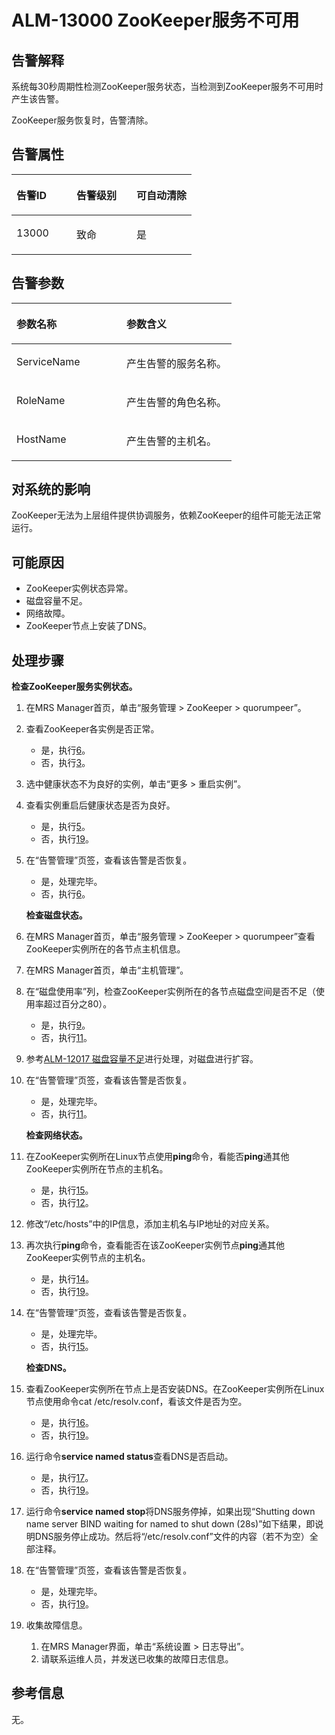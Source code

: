 # ALM-13000 ZooKeeper服务不可用<a name="ZH-CN_TOPIC_0174499343"></a>

## 告警解释<a name="zh-cn_topic_0093195043_zh-cn_topic_0035998717_section30661937"></a>

系统每30秒周期性检测ZooKeeper服务状态，当检测到ZooKeeper服务不可用时产生该告警。

ZooKeeper服务恢复时，告警清除。

## 告警属性<a name="zh-cn_topic_0093195043_zh-cn_topic_0035998717_section7521977"></a>

<a name="zh-cn_topic_0093195043_zh-cn_topic_0035998717_table11808928"></a>
<table><thead align="left"><tr id="zh-cn_topic_0093195043_zh-cn_topic_0035998717_row63404869"><th class="cellrowborder" valign="top" width="33.33333333333333%" id="mcps1.1.4.1.1"><p id="zh-cn_topic_0093195043_zh-cn_topic_0035998717_p35520730"><a name="zh-cn_topic_0093195043_zh-cn_topic_0035998717_p35520730"></a><a name="zh-cn_topic_0093195043_zh-cn_topic_0035998717_p35520730"></a>告警ID</p>
</th>
<th class="cellrowborder" valign="top" width="33.33333333333333%" id="mcps1.1.4.1.2"><p id="zh-cn_topic_0093195043_zh-cn_topic_0035998717_p58606859"><a name="zh-cn_topic_0093195043_zh-cn_topic_0035998717_p58606859"></a><a name="zh-cn_topic_0093195043_zh-cn_topic_0035998717_p58606859"></a>告警级别</p>
</th>
<th class="cellrowborder" valign="top" width="33.33333333333333%" id="mcps1.1.4.1.3"><p id="zh-cn_topic_0093195043_zh-cn_topic_0035998717_p49535170"><a name="zh-cn_topic_0093195043_zh-cn_topic_0035998717_p49535170"></a><a name="zh-cn_topic_0093195043_zh-cn_topic_0035998717_p49535170"></a>可自动清除</p>
</th>
</tr>
</thead>
<tbody><tr id="zh-cn_topic_0093195043_zh-cn_topic_0035998717_row52925796"><td class="cellrowborder" valign="top" width="33.33333333333333%" headers="mcps1.1.4.1.1 "><p id="zh-cn_topic_0093195043_zh-cn_topic_0035998717_p59131099"><a name="zh-cn_topic_0093195043_zh-cn_topic_0035998717_p59131099"></a><a name="zh-cn_topic_0093195043_zh-cn_topic_0035998717_p59131099"></a>13000</p>
</td>
<td class="cellrowborder" valign="top" width="33.33333333333333%" headers="mcps1.1.4.1.2 "><p id="zh-cn_topic_0093195043_zh-cn_topic_0035998717_p24889743"><a name="zh-cn_topic_0093195043_zh-cn_topic_0035998717_p24889743"></a><a name="zh-cn_topic_0093195043_zh-cn_topic_0035998717_p24889743"></a>致命</p>
</td>
<td class="cellrowborder" valign="top" width="33.33333333333333%" headers="mcps1.1.4.1.3 "><p id="zh-cn_topic_0093195043_zh-cn_topic_0035998717_p2803303"><a name="zh-cn_topic_0093195043_zh-cn_topic_0035998717_p2803303"></a><a name="zh-cn_topic_0093195043_zh-cn_topic_0035998717_p2803303"></a>是</p>
</td>
</tr>
</tbody>
</table>

## 告警参数<a name="zh-cn_topic_0093195043_zh-cn_topic_0035998717_section588929"></a>

<a name="zh-cn_topic_0093195043_zh-cn_topic_0035998717_table25741004"></a>
<table><thead align="left"><tr id="zh-cn_topic_0093195043_zh-cn_topic_0035998717_row31903028"><th class="cellrowborder" valign="top" width="50%" id="mcps1.1.3.1.1"><p id="zh-cn_topic_0093195043_zh-cn_topic_0035998717_p34008447"><a name="zh-cn_topic_0093195043_zh-cn_topic_0035998717_p34008447"></a><a name="zh-cn_topic_0093195043_zh-cn_topic_0035998717_p34008447"></a>参数名称</p>
</th>
<th class="cellrowborder" valign="top" width="50%" id="mcps1.1.3.1.2"><p id="zh-cn_topic_0093195043_zh-cn_topic_0035998717_p3220827"><a name="zh-cn_topic_0093195043_zh-cn_topic_0035998717_p3220827"></a><a name="zh-cn_topic_0093195043_zh-cn_topic_0035998717_p3220827"></a>参数含义</p>
</th>
</tr>
</thead>
<tbody><tr id="zh-cn_topic_0093195043_zh-cn_topic_0035998717_row59560431"><td class="cellrowborder" valign="top" width="50%" headers="mcps1.1.3.1.1 "><p id="zh-cn_topic_0093195043_zh-cn_topic_0035998717_p59665636"><a name="zh-cn_topic_0093195043_zh-cn_topic_0035998717_p59665636"></a><a name="zh-cn_topic_0093195043_zh-cn_topic_0035998717_p59665636"></a>ServiceName</p>
</td>
<td class="cellrowborder" valign="top" width="50%" headers="mcps1.1.3.1.2 "><p id="zh-cn_topic_0093195043_zh-cn_topic_0035998717_p1078370"><a name="zh-cn_topic_0093195043_zh-cn_topic_0035998717_p1078370"></a><a name="zh-cn_topic_0093195043_zh-cn_topic_0035998717_p1078370"></a>产生告警的服务名称。</p>
</td>
</tr>
<tr id="zh-cn_topic_0093195043_zh-cn_topic_0035998717_row9705331"><td class="cellrowborder" valign="top" width="50%" headers="mcps1.1.3.1.1 "><p id="zh-cn_topic_0093195043_zh-cn_topic_0035998717_p47934352"><a name="zh-cn_topic_0093195043_zh-cn_topic_0035998717_p47934352"></a><a name="zh-cn_topic_0093195043_zh-cn_topic_0035998717_p47934352"></a>RoleName</p>
</td>
<td class="cellrowborder" valign="top" width="50%" headers="mcps1.1.3.1.2 "><p id="zh-cn_topic_0093195043_zh-cn_topic_0035998717_p57477322"><a name="zh-cn_topic_0093195043_zh-cn_topic_0035998717_p57477322"></a><a name="zh-cn_topic_0093195043_zh-cn_topic_0035998717_p57477322"></a>产生告警的角色名称。</p>
</td>
</tr>
<tr id="zh-cn_topic_0093195043_zh-cn_topic_0035998717_row47533853"><td class="cellrowborder" valign="top" width="50%" headers="mcps1.1.3.1.1 "><p id="zh-cn_topic_0093195043_zh-cn_topic_0035998717_p25036876"><a name="zh-cn_topic_0093195043_zh-cn_topic_0035998717_p25036876"></a><a name="zh-cn_topic_0093195043_zh-cn_topic_0035998717_p25036876"></a>HostName</p>
</td>
<td class="cellrowborder" valign="top" width="50%" headers="mcps1.1.3.1.2 "><p id="zh-cn_topic_0093195043_zh-cn_topic_0035998717_p14721100"><a name="zh-cn_topic_0093195043_zh-cn_topic_0035998717_p14721100"></a><a name="zh-cn_topic_0093195043_zh-cn_topic_0035998717_p14721100"></a>产生告警的主机名。</p>
</td>
</tr>
</tbody>
</table>

## 对系统的影响<a name="zh-cn_topic_0093195043_zh-cn_topic_0035998717_section5300362"></a>

ZooKeeper无法为上层组件提供协调服务，依赖ZooKeeper的组件可能无法正常运行。

## 可能原因<a name="zh-cn_topic_0093195043_zh-cn_topic_0035998717_section47703261"></a>

-   ZooKeeper实例状态异常。
-   磁盘容量不足。
-   网络故障。
-   ZooKeeper节点上安装了DNS。

## 处理步骤<a name="zh-cn_topic_0093195043_zh-cn_topic_0035998717_section26676172"></a>

**检查ZooKeeper服务实例状态。**

1.  在MRS Manager首页，单击“服务管理 \> ZooKeeper \> quorumpeer”。
2.  查看ZooKeeper各实例是否正常。
    -   是，执行[6](#zh-cn_topic_0093195043_zh-cn_topic_0035998717_li40423354145525)。
    -   否，执行[3](#zh-cn_topic_0093195043_zh-cn_topic_0035998717_li43049911145525)。

3.  <a name="zh-cn_topic_0093195043_zh-cn_topic_0035998717_li43049911145525"></a>选中健康状态不为良好的实例，单击“更多 \> 重启实例”。
4.  查看实例重启后健康状态是否为良好。
    -   是，执行[5](#zh-cn_topic_0093195043_zh-cn_topic_0035998717_li64143807145525)。
    -   否，执行[19](#zh-cn_topic_0093195043_zh-cn_topic_0035998717_li36159542145229)。

5.  <a name="zh-cn_topic_0093195043_zh-cn_topic_0035998717_li64143807145525"></a>在“告警管理”页签，查看该告警是否恢复。

    -   是，处理完毕。
    -   否，执行[6](#zh-cn_topic_0093195043_zh-cn_topic_0035998717_li40423354145525)。

    **检查磁盘状态。**

6.  <a name="zh-cn_topic_0093195043_zh-cn_topic_0035998717_li40423354145525"></a>在MRS Manager首页，单击“服务管理 \> ZooKeeper \> quorumpeer”查看ZooKeeper实例所在的各节点主机信息。
7.  在MRS Manager首页，单击“主机管理”。
8.  在“磁盘使用率”列，检查ZooKeeper实例所在的各节点磁盘空间是否不足（使用率超过百分之80）。
    -   是，执行[9](#zh-cn_topic_0093195043_zh-cn_topic_0035998717_li66786352145525)。
    -   否，执行[11](#zh-cn_topic_0093195043_zh-cn_topic_0035998717_li835031145525)。

9.  <a name="zh-cn_topic_0093195043_zh-cn_topic_0035998717_li66786352145525"></a>参考[ALM-12017 磁盘容量不足](ALM-12017-磁盘容量不足-13.md#ZH-CN_TOPIC_0174499330)进行处理，对磁盘进行扩容。
10. 在“告警管理”页签，查看该告警是否恢复。

    -   是，处理完毕。
    -   否，执行[11](#zh-cn_topic_0093195043_zh-cn_topic_0035998717_li835031145525)。

    **检查网络状态。**

11. <a name="zh-cn_topic_0093195043_zh-cn_topic_0035998717_li835031145525"></a>在ZooKeeper实例所在Linux节点使用**ping**命令，看能否**ping**通其他ZooKeeper实例所在节点的主机名。
    -   是，执行[15](#zh-cn_topic_0093195043_zh-cn_topic_0035998717_li53340623145525)。
    -   否，执行[12](#zh-cn_topic_0093195043_zh-cn_topic_0035998717_li7515284145525)。

12. <a name="zh-cn_topic_0093195043_zh-cn_topic_0035998717_li7515284145525"></a>修改“/etc/hosts”中的IP信息，添加主机名与IP地址的对应关系。
13. 再次执行**ping**命令，查看能否在该ZooKeeper实例节点**ping**通其他ZooKeeper实例节点的主机名。
    -   是，执行[14](#zh-cn_topic_0093195043_zh-cn_topic_0035998717_li15395686145525)。
    -   否，执行[19](#zh-cn_topic_0093195043_zh-cn_topic_0035998717_li36159542145229)。

14. <a name="zh-cn_topic_0093195043_zh-cn_topic_0035998717_li15395686145525"></a>在“告警管理”页签，查看该告警是否恢复。

    -   是，处理完毕。
    -   否，执行[15](#zh-cn_topic_0093195043_zh-cn_topic_0035998717_li53340623145525)。

    **检查DNS。**

15. <a name="zh-cn_topic_0093195043_zh-cn_topic_0035998717_li53340623145525"></a>查看ZooKeeper实例所在节点上是否安装DNS。在ZooKeeper实例所在Linux节点使用命令cat /etc/resolv.conf，看该文件是否为空。
    -   是，执行[16](#zh-cn_topic_0093195043_zh-cn_topic_0035998717_li54403854145525)。
    -   否，执行[19](#zh-cn_topic_0093195043_zh-cn_topic_0035998717_li36159542145229)。

16. <a name="zh-cn_topic_0093195043_zh-cn_topic_0035998717_li54403854145525"></a>运行命令**service named status**查看DNS是否启动。
    -   是，执行[17](#zh-cn_topic_0093195043_zh-cn_topic_0035998717_li44636076145525)。
    -   否，执行[19](#zh-cn_topic_0093195043_zh-cn_topic_0035998717_li36159542145229)。

17. <a name="zh-cn_topic_0093195043_zh-cn_topic_0035998717_li44636076145525"></a>运行命令**service named stop**将DNS服务停掉，如果出现“Shutting down name server BIND waiting for named to shut down \(28s\)”如下结果，即说明DNS服务停止成功。然后将“/etc/resolv.conf”文件的内容（若不为空）全部注释。
18. 在“告警管理”页签，查看该告警是否恢复。
    -   是，处理完毕。
    -   否，执行[19](#zh-cn_topic_0093195043_zh-cn_topic_0035998717_li36159542145229)。

19. <a name="zh-cn_topic_0093195043_zh-cn_topic_0035998717_li36159542145229"></a>收集故障信息。
    1.  在MRS Manager界面，单击“系统设置 \> 日志导出”。
    2.  请联系运维人员，并发送已收集的故障日志信息。


## 参考信息<a name="zh-cn_topic_0093195043_zh-cn_topic_0035998717_section38758958"></a>

无。


